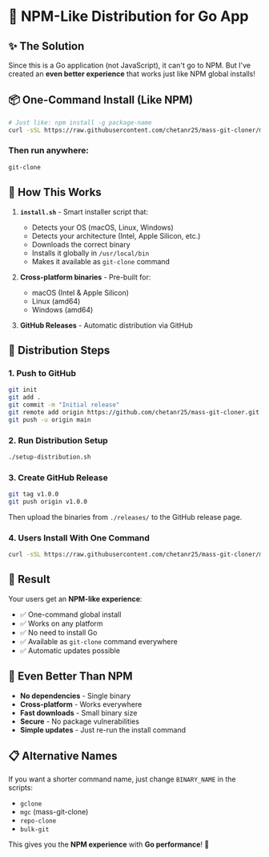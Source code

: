 # 🚀 NPM-Like Distribution for Go App

## ✨ **The Solution**

Since this is a Go application (not JavaScript), it can't go to NPM. But I've created an **even better experience** that works just like NPM global installs!

## 📦 **One-Command Install (Like NPM)**

```bash
# Just like: npm install -g package-name
curl -sSL https://raw.githubusercontent.com/chetanr25/mass-git-cloner/main/install.sh | bash
```

### Then run anywhere:
```bash
git-clone
```

## 🎯 **How This Works**

1. **`install.sh`** - Smart installer script that:
   - Detects your OS (macOS, Linux, Windows)
   - Detects your architecture (Intel, Apple Silicon, etc.)
   - Downloads the correct binary
   - Installs it globally in `/usr/local/bin`
   - Makes it available as `git-clone` command

2. **Cross-platform binaries** - Pre-built for:
   - macOS (Intel & Apple Silicon)
   - Linux (amd64)
   - Windows (amd64)

3. **GitHub Releases** - Automatic distribution via GitHub

## 🚀 **Distribution Steps**

### 1. Push to GitHub
```bash
git init
git add .
git commit -m "Initial release"
git remote add origin https://github.com/chetanr25/mass-git-cloner.git
git push -u origin main
```

### 2. Run Distribution Setup
```bash
./setup-distribution.sh
```

### 3. Create GitHub Release
```bash
git tag v1.0.0
git push origin v1.0.0
```

Then upload the binaries from `./releases/` to the GitHub release page.

### 4. Users Install With One Command
```bash
curl -sSL https://raw.githubusercontent.com/chetanr25/mass-git-cloner/main/install.sh | bash
```

## 🎉 **Result**

Your users get an **NPM-like experience**:
- ✅ One-command global install
- ✅ Works on any platform
- ✅ No need to install Go
- ✅ Available as `git-clone` command everywhere
- ✅ Automatic updates possible

## 🌟 **Even Better Than NPM**

- **No dependencies** - Single binary
- **Cross-platform** - Works everywhere
- **Fast downloads** - Small binary size
- **Secure** - No package vulnerabilities
- **Simple updates** - Just re-run the install command

## 📋 **Alternative Names**

If you want a shorter command name, just change `BINARY_NAME` in the scripts:
- `gclone`
- `mgc` (mass-git-clone)
- `repo-clone`
- `bulk-git`

This gives you the **NPM experience** with **Go performance**! 🚀